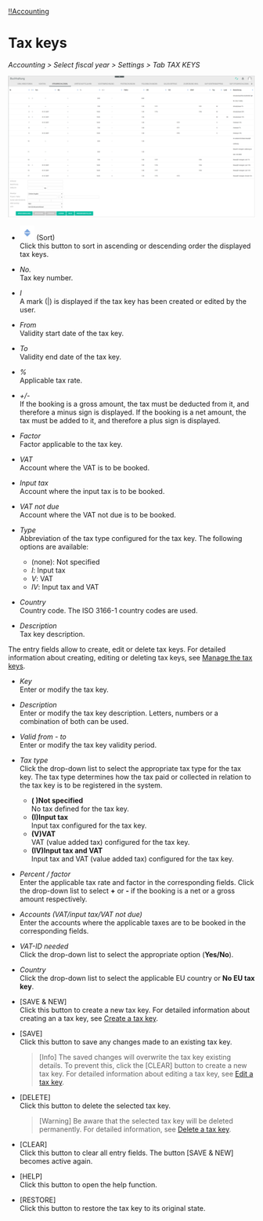[!!Accounting](RetailSuiteAccounting)

# Tax keys

*Accounting > Select fiscal year > Settings > Tab TAX KEYS*

![Tax keys](/Assets/Screenshots/RetailSuiteAccounting/Settings/TaxKeys/CreateTaxKey.png "[Tax keys]")

- ![Sort](/Assets/Icons/Sort03.png "[Sort]") (Sort)  
Click this button to sort in ascending or descending order the displayed tax keys.

- *No.*  
Tax key number.

- *I*  
A mark (|) is displayed if the tax key has been created or edited by the user.

- *From*  
Validity start date of the tax key.

- *To*  
Validity end date of the tax key.  

- *%*  
Applicable tax rate.

- *+/-*  
If the booking is a gross amount, the tax must be deducted from it, and therefore a minus sign is displayed. If the booking is a net amount, the tax must be added to it, and therefore a plus sign is displayed.

- *Factor*  
Factor applicable to the tax key.

[comment]: <> (Oder Faktor bezieht sich auf Steuersatz?)

- *VAT*  
Account where the VAT is to be booked.

- *Input tax*  
Account where the input tax is to be booked.

- *VAT not due*  
Account where the VAT not due is to be booked.

- *Type*  
Abbreviation of the tax type configured for the tax key. The following options are available:  

  - (none): Not specified
  - *I*: Input tax
  - *V*: VAT
  - *IV*: Input tax and VAT

[comment]: <> (Abkürzungen im System nicht übersetzt. Auf DE lassen? Wenn ja, durchgängig, also, auch in Integration und Operation)

- *Country*  
Country code. The ISO 3166-1 country codes are used.

- *Description*  
Tax key description.



The entry fields allow to create, edit or delete tax keys. For detailed information about creating, editing or deleting tax keys, see [Manage the tax keys](/RetailSuiteAccounting/Integration/02_ManageTaxKeys.md).


- *Key*  
Enter or modify the tax key.

- *Description*  
Enter or modify the tax key description. Letters, numbers or a combination of both can be used.

- *Valid from - to*  
Enter or modify the tax key validity period.

- *Tax type*  
Click the drop-down list to select the appropriate tax type for the tax key. The tax type determines how the tax paid or collected in relation to the tax key is to be registered in the system.

  - **( )Not specified**  
No tax defined for the tax key.  
  - **(I)Input tax**  
Input tax configured for the tax key.
  - **(V)VAT**  
VAT (value added tax) configured for the tax key.
  - **(IV)Input tax and VAT**  
Input tax and VAT (value added tax) configured for the tax key.


- *Percent / factor*  
Enter the applicable tax rate and factor in the corresponding fields. Click the drop-down list to select **+** or **-** if the booking is a net or a gross amount respectively.  

- *Accounts (VAT/input tax/VAT not due)*  
Enter the accounts where the applicable taxes are to be booked in the corresponding fields.

- *VAT-ID needed*  
Click the drop-down list to select the appropriate option (**Yes/No**).

- *Country*  
Click the drop-down list to select the applicable EU country or **No EU tax key**.


- [SAVE & NEW]  
Click this button to create a new tax key. For detailed information about creating an a tax key, see [Create a tax key](/RetailSuiteAccounting/Integration/02_ManageTaxKeys.md#create-a-tax-key).

- [SAVE]  
Click this button to save any changes made to an existing tax key.

  > [Info] The saved changes will overwrite the tax key existing details. To prevent this, click the [CLEAR] button to create a new tax key. For detailed information about editing a tax key, see [Edit a tax key](/RetailSuiteAccounting/Integration/02_ManageTaxKeys.md#edit-a-tax-key).

- [DELETE]  
Click this button to delete the selected tax key.

  > [Warning] Be aware that the selected tax key will be deleted permanently. For detailed information, see [Delete a tax key](/RetailSuiteAccounting/Integration/02_ManageTaxKeys.md#delete-a-tax-key).

- [CLEAR]  
Click this button to clear all entry fields. The button [SAVE & NEW] becomes active again.

- [HELP]  
Click this button to open the help function.

- [RESTORE]  
Click this button to restore the tax key to its original state.

[comment]: <> (Was macht der WIEDERHERSTELLEN/RESTORE Button? Beim Klicken, Fenster mit Warnung "Möchten Sie die Steuerschlüssel in deren Ursprungs-Zustand zurückversetzen? Alle von Ihnen gemachten Änderungen werden dadurch gelöscht." Bei OK scheint es aber nichts zu passieren... Das System leert die Eingabemaske, aber nach Speichern kann man nicht wiederherstellen.)
